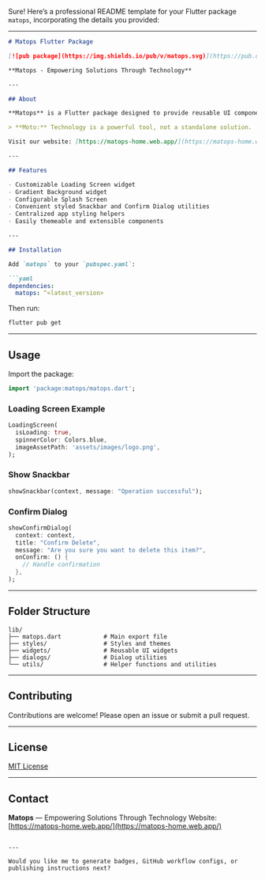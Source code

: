Sure! Here’s a professional README template for your Flutter package `matops`, incorporating the details you provided:

---

````markdown
# Matops Flutter Package

[![pub package](https://img.shields.io/pub/v/matops.svg)](https://pub.dev/packages/matops)

**Matops - Empowering Solutions Through Technology**

---

## About

**Matops** is a Flutter package designed to provide reusable UI components, utilities, and styles that help developers build beautiful and consistent Flutter applications faster.

> **Moto:** Technology is a powerful tool, not a standalone solution.

Visit our website: [https://matops-home.web.app/](https://matops-home.web.app/)

---

## Features

- Customizable Loading Screen widget  
- Gradient Background widget  
- Configurable Splash Screen  
- Convenient styled Snackbar and Confirm Dialog utilities  
- Centralized app styling helpers  
- Easily themeable and extensible components  

---

## Installation

Add `matops` to your `pubspec.yaml`:

```yaml
dependencies:
  matops: ^<latest_version>
````

Then run:

```bash
flutter pub get
```

---

## Usage

Import the package:

```dart
import 'package:matops/matops.dart';
```

### Loading Screen Example

```dart
LoadingScreen(
  isLoading: true,
  spinnerColor: Colors.blue,
  imageAssetPath: 'assets/images/logo.png',
);
```

### Show Snackbar

```dart
showSnackbar(context, message: "Operation successful");
```

### Confirm Dialog

```dart
showConfirmDialog(
  context: context,
  title: "Confirm Delete",
  message: "Are you sure you want to delete this item?",
  onConfirm: () {
    // Handle confirmation
  },
);
```

---

## Folder Structure

```
lib/
├── matops.dart            # Main export file
├── styles/                # Styles and themes
├── widgets/               # Reusable UI widgets
├── dialogs/               # Dialog utilities
└── utils/                 # Helper functions and utilities
```

---

## Contributing

Contributions are welcome! Please open an issue or submit a pull request.

---

## License

[MIT License](LICENSE)

---

## Contact

**Matops** — Empowering Solutions Through Technology
Website: [https://matops-home.web.app/](https://matops-home.web.app/)

```

---

Would you like me to generate badges, GitHub workflow configs, or publishing instructions next?
```
